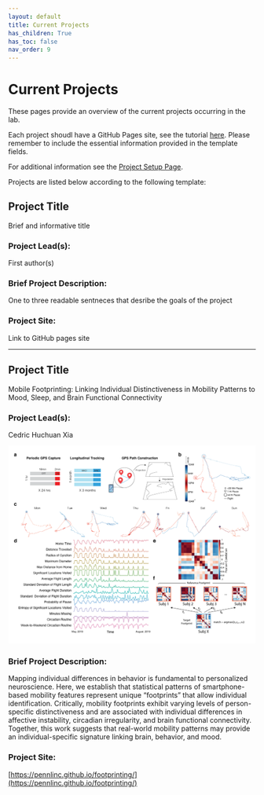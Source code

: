```yaml
---
layout: default
title: Current Projects
has_children: True
has_toc: false
nav_order: 9
---
```



# Current Projects

These pages provide an overview of the current projects occurring in the lab.    

Each project shoudl have a GitHub Pages site, see the tutorial [here](https://pennlinc.github.io/docs/Contributing/project-documentation/). Please remember to include the essential information provided in the template fields.

For additional information see the [Project Setup Page](https://pennlinc.github.io/docs/LabHome/ProjectSetup/).  

Projects are  listed below  according to the following template:

## Project Title

Brief and informative title


### Project Lead(s):

First author(s)


### Brief Project Description: 

One to three readable sentneces that desribe the goals of the project


### Project Site: 

Link to GitHub pages site

---

## Project Title

Mobile Footprinting: Linking Individual Distinctiveness in Mobility Patterns to Mood, Sleep, and Brain Functional Connectivity


### Project Lead(s):

Cedric Huchuan Xia

<img src="https://github.com/PennLINC/footprinting/blob/main/figures/Brief-Figure-1.png" alt="">

### Brief Project Description: 

Mapping individual differences in behavior is fundamental to personalized neuroscience. Here, we establish that statistical patterns of smartphone-based mobility features represent unique “footprints” that allow individual identification. Critically, mobility footprints exhibit varying levels of person-specific distinctiveness and are associated with individual differences in affective instability, circadian irregularity, and brain functional connectivity. Together, this work suggests that real-world mobility patterns may provide an individual-specific signature linking brain, behavior, and mood.


### Project Site: 

[https://pennlinc.github.io/footprinting/](https://pennlinc.github.io/footprinting/)






